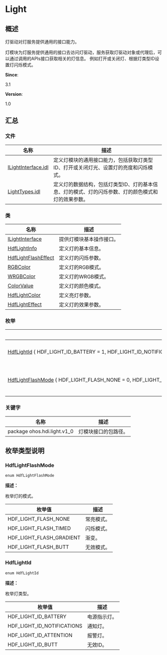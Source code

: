 # Light


## **概述**

灯驱动对灯服务提供通用的接口能力。

灯模块为灯服务提供通用的接口去访问灯驱动，服务获取灯驱动对象或代理后，可以通过调用的APIs接口获取相关的灯信息。 例如打开或关闭灯、根据灯类型ID设置灯闪烁模式。

**Since**:

3.1

**Version**:

1.0


## **汇总**


### 文件

  | 名称 | 描述 | 
| -------- | -------- |
| [ILightInterface.idl](_i_light_interface_8idl.md) | 定义灯模块的通用接口能力，包括获取灯类型ID、打开或关闭灯光、设置灯的亮度和闪烁模式。 | 
| [LightTypes.idl](_light_types_8idl.md) | 定义灯的数据结构，包括灯类型ID、灯的基本信息、灯的模式、灯的闪烁参数、灯的颜色模式和灯的效果参数。 | 


### 类

  | 名称 | 描述 | 
| -------- | -------- |
| [ILightInterface](interface_i_light_interface.md) | 提供灯模块基本操作接口。 | 
| [HdfLightInfo](_hdf_light_info.md) | 定义灯的基本信息。 | 
| [HdfLightFlashEffect](_hdf_light_flash_effect.md) | 定义灯的闪烁参数。 | 
| [RGBColor](_r_g_b_color.md) | 定义灯的RGB模式。 | 
| [WRGBColor](_w_r_g_b_color.md) | 定义灯的WRGB模式。 | 
| [ColorValue](union_color_value.md) | 定义灯的颜色模式。 | 
| [HdfLightColor](_hdf_light_color.md) | 定义亮灯参数。 | 
| [HdfLightEffect](_hdf_light_effect.md) | 定义灯的效果参数。 | 


### 枚举

  | 名称 | 描述 | 
| -------- | -------- |
| [HdfLightId](#hdflightid)&nbsp;{&nbsp;HDF_LIGHT_ID_BATTERY&nbsp;=&nbsp;1,&nbsp;HDF_LIGHT_ID_NOTIFICATIONS&nbsp;=&nbsp;2,&nbsp;HDF_LIGHT_ID_ATTENTION&nbsp;=&nbsp;3,&nbsp;HDF_LIGHT_ID_BUTT&nbsp;=&nbsp;4&nbsp;} | 枚举灯类型。 | 
| [HdfLightFlashMode](#hdflightflashmode)&nbsp;{&nbsp;HDF_LIGHT_FLASH_NONE&nbsp;=&nbsp;0,&nbsp;HDF_LIGHT_FLASH_TIMED&nbsp;=&nbsp;1,&nbsp;HDF_LIGHT_FLASH_GRADIENT&nbsp;=&nbsp;2,&nbsp;HDF_LIGHT_FLASH_BUTT&nbsp;=&nbsp;2&nbsp;} | 枚举灯的模式。 | 


### 关键字

  | 名称 | 描述 | 
| -------- | -------- |
| package&nbsp;ohos.hdi.light.v1_0 | 灯模块接口的包路径。 | 


## **枚举类型说明**


### HdfLightFlashMode

  
```
enum HdfLightFlashMode
```

**描述：**

枚举灯的模式。

  | 枚举值 | 描述 | 
| -------- | -------- |
| HDF_LIGHT_FLASH_NONE | 常亮模式。 | 
| HDF_LIGHT_FLASH_TIMED | 闪烁模式。 | 
| HDF_LIGHT_FLASH_GRADIENT | 渐变。 | 
| HDF_LIGHT_FLASH_BUTT | 无效模式。 | 


### HdfLightId

  
```
enum HdfLightId
```

**描述：**

枚举灯类型。

  | 枚举值 | 描述 | 
| -------- | -------- |
| HDF_LIGHT_ID_BATTERY | 电源指示灯。 | 
| HDF_LIGHT_ID_NOTIFICATIONS | 通知灯。 | 
| HDF_LIGHT_ID_ATTENTION | 报警灯。 | 
| HDF_LIGHT_ID_BUTT | 无效ID。 | 
